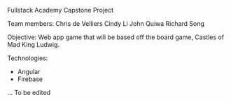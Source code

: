 Fullstack Academy Capstone Project

Team members:
Chris de Velliers
Cindy Li
John Quiwa
Richard Song

Objective:
Web app game that will be based off the board game, Castles of Mad King Ludwig.

Technologies:
- Angular
- Firebase

... To be edited


